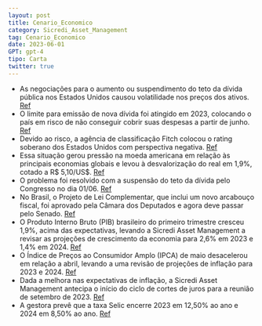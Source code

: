 ```yaml
---
layout: post
title: Cenario_Economico
category: Sicredi_Asset_Management
tag: Cenario_Economico
date: 2023-06-01
GPT: gpt-4
tipo: Carta
twitter: true
---
```


- As negociações para o aumento ou suspendimento do teto da dívida pública nos Estados Unidos causou volatilidade nos preços dos ativos.
<a href="#" onclick="search_on_pdf('Classificação da informação: Uso InternoCenárioEconômicoClassificação da informação: Uso Interno')">Ref</a>
- O limite para emissão de nova dívida foi atingido em 2023, colocando o país em risco de não conseguir cobrir suas despesas a partir de junho.
<a href="#" onclick="search_on_pdf('ativos.•O limite para emissão de nova dívida foi atingido no início de 2023, levando a uma forte r')">Ref</a>
- Devido ao risco, a agência de classificação Fitch colocou o rating soberano dos Estados Unidos com perspectiva negativa.
<a href="#" onclick="search_on_pdf('•O aumento do risco de não pagamento de suas obrigações, embora por um problema político, fez com q')">Ref</a>
- Essa situação gerou pressão na moeda americana em relação às principais economias globais e levou à desvalorização do real em 1,9%, cotado a R$ 5,10/US$.
<a href="#" onclick="search_on_pdf('•Esse episódio pressionou o Dólar em relação às moedas das principais economias globais. Com o Real')">Ref</a>
- O problema foi resolvido com a suspensão do teto da dívida pelo Congresso no dia 01/06.
<a href="#" onclick="search_on_pdf('•Esse problema foi solucionado com a suspensão do teto da dívida pelo Congresso no dia 01/06.O cen')">Ref</a>
- No Brasil, o Projeto de Lei Complementar, que inclui um novo arcabouço fiscal, foi aprovado pela Câmara dos Deputados e agora deve passar pelo Senado.
<a href="#" onclick="search_on_pdf('O arcabouço deverá passar ainda pelo Comitê de Assuntos Econômicos do Senado e ser aprovado pela Cas')">Ref</a>
- O Produto Interno Bruto (PIB) brasileiro do primeiro trimestre cresceu 1,9%, acima das expectativas, levando a Sicredi Asset Management a revisar as projeções de crescimento da economia para 2,6% em 2023 e 1,4% em 2024.
<a href="#" onclick="search_on_pdf('Cenário Econômico | Junho/23Classificação da informação: Uso InternoSicredi Asset ManagementCenár')">Ref</a>
- O Índice de Preços ao Consumidor Amplo (IPCA) de maio desacelerou em relação a abril, levando a uma revisão de projeções de inflação para 2023 e 2024.
<a href="#" onclick="search_on_pdf('Considerando, adicionalmente, a mudança na política de preçosda Petrobrás e os cortes nos combustív')">Ref</a>
- Dada a melhora nas expectativas de inflação, a Sicredi Asset Management antecipa o início do ciclo de cortes de juros para a reunião de setembro de 2023.
<a href="#" onclick="search_on_pdf('expectativas de inflação, antecipamos o início do ciclo de cortesde juros para a reunião de setembr')">Ref</a>
- A gestora prevê que a taxa Selic encerre 2023 em 12,50% ao ano e 2024 em 8,50% ao ano.
<a href="#" onclick="search_on_pdf('Isso significa que a taxa Selic deverá encerrar 2023 em 12,50%ao ano e 2024 em 8,50% ao ano.Fonte:')">Ref</a>
